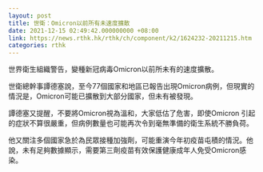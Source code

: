 ```yaml
---
layout: post
title: 世衛：Omicron以前所有未速度擴散
date: 2021-12-15 02:49:42.000000000 +08:00
link: https://news.rthk.hk/rthk/ch/component/k2/1624232-20211215.htm
categories: rthk
---
```


世界衛生組織警告，變種新冠病毒Omicron以前所未有的速度擴散。

世衛總幹事譚德塞說，至今77個國家和地區已報告出現Omicron病例，但現實的情況是，Omicron可能已擴散到大部分國家，但未有被發現。

譚德塞又提醒，不要將Omicron視為溫和，大家低估了危害，即使Omicron 引起的症狀不算很嚴重，但病例數量也可能再次令到毫無準備的衛生系統不勝負荷。 

他又關注多個國家急於為民眾接種加強劑，可能重演今年初疫苗屯積的情況。他說，未有足夠數據顯示，需要第三劑疫苗有效保護健康成年人免受Omicron感染。
